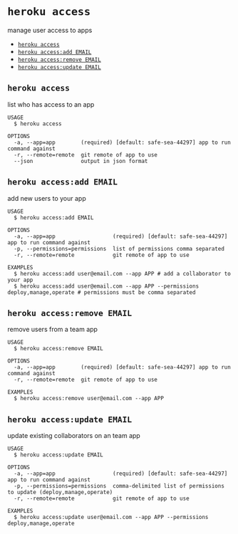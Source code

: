 `heroku access`
===============

manage user access to apps

* [`heroku access`](#heroku-access)
* [`heroku access:add EMAIL`](#heroku-accessadd-email)
* [`heroku access:remove EMAIL`](#heroku-accessremove-email)
* [`heroku access:update EMAIL`](#heroku-accessupdate-email)

## `heroku access`

list who has access to an app

```
USAGE
  $ heroku access

OPTIONS
  -a, --app=app        (required) [default: safe-sea-44297] app to run command against
  -r, --remote=remote  git remote of app to use
  --json               output in json format
```

## `heroku access:add EMAIL`

add new users to your app

```
USAGE
  $ heroku access:add EMAIL

OPTIONS
  -a, --app=app                  (required) [default: safe-sea-44297] app to run command against
  -p, --permissions=permissions  list of permissions comma separated
  -r, --remote=remote            git remote of app to use

EXAMPLES
  $ heroku access:add user@email.com --app APP # add a collaborator to your app
  $ heroku access:add user@email.com --app APP --permissions deploy,manage,operate # permissions must be comma separated
```

## `heroku access:remove EMAIL`

remove users from a team app

```
USAGE
  $ heroku access:remove EMAIL

OPTIONS
  -a, --app=app        (required) [default: safe-sea-44297] app to run command against
  -r, --remote=remote  git remote of app to use

EXAMPLES
  $ heroku access:remove user@email.com --app APP
```

## `heroku access:update EMAIL`

update existing collaborators on an team app

```
USAGE
  $ heroku access:update EMAIL

OPTIONS
  -a, --app=app                  (required) [default: safe-sea-44297] app to run command against
  -p, --permissions=permissions  comma-delimited list of permissions to update (deploy,manage,operate)
  -r, --remote=remote            git remote of app to use

EXAMPLES
  $ heroku access:update user@email.com --app APP --permissions deploy,manage,operate
```
